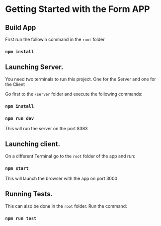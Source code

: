 # Getting Started with the Form APP

## Build App

First run the followin command in the `root` folder

### `npm install`

## Launching Server.

You need two terminals to run this project.
One for the Server and one for the Client

Go first to the `\server` folder and execute the 
following commands:

### `npm install`
### `npm run dev`

This will run the server on the port 8383

## Launching client.

On a different Terminal go to the `root` folder of the
app and run:

### `npm start`

This will launch the browser with the app on port 3000

## Running Tests.

This can also be done in the `root` folder. 
Run the command:

### `npm run test`